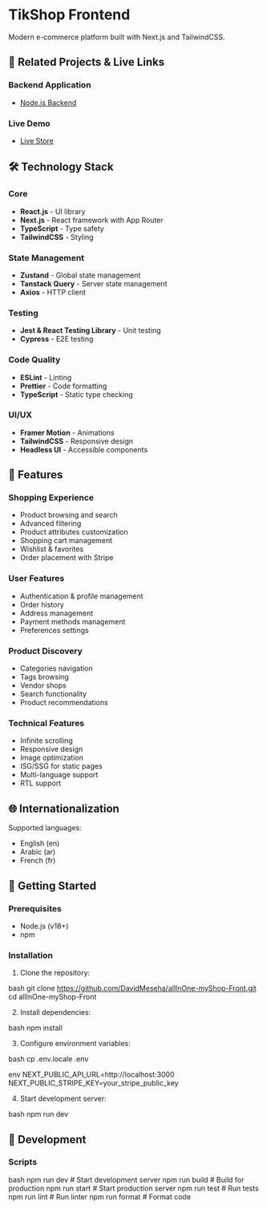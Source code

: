 # TikShop Frontend

Modern e-commerce platform built with Next.js and TailwindCSS.

## 🔗 Related Projects & Live Links

### Backend Application
- [Node.js Backend](https://github.com/DavidMeseha/allInOne-myShop-back)

### Live Demo
- [Live Store](https://techshop-commerce.vercel.app/)

## 🛠️ Technology Stack

### Core
- **React.js** - UI library
- **Next.js** - React framework with App Router
- **TypeScript** - Type safety
- **TailwindCSS** - Styling

### State Management
- **Zustand** - Global state management
- **Tanstack Query** - Server state management
- **Axios** - HTTP client

### Testing
- **Jest & React Testing Library** - Unit testing
- **Cypress** - E2E testing

### Code Quality
- **ESLint** - Linting
- **Prettier** - Code formatting
- **TypeScript** - Static type checking

### UI/UX
- **Framer Motion** - Animations
- **TailwindCSS** - Responsive design
- **Headless UI** - Accessible components

## 🎯 Features

### Shopping Experience
- Product browsing and search
- Advanced filtering
- Product attributes customization
- Shopping cart management
- Wishlist & favorites
- Order placement with Stripe

### User Features
- Authentication & profile management
- Order history
- Address management
- Payment methods management
- Preferences settings

### Product Discovery
- Categories navigation
- Tags browsing
- Vendor shops
- Search functionality
- Product recommendations

### Technical Features
- Infinite scrolling
- Responsive design
- Image optimization
- ISG/SSG for static pages
- Multi-language support
- RTL support

## 🌐 Internationalization

Supported languages:
- English (en)
- Arabic (ar)
- French (fr)

## 🚀 Getting Started

### Prerequisites
- Node.js (v18+)
- npm

### Installation

1. Clone the repository:

bash
git clone https://github.com/DavidMeseha/allInOne-myShop-Front.git
cd allInOne-myShop-Front

2. Install dependencies:

bash
npm install

3. Configure environment variables:

bash
cp .env.locale .env

env
NEXT_PUBLIC_API_URL=http://localhost:3000
NEXT_PUBLIC_STRIPE_KEY=your_stripe_public_key

4. Start development server:

bash
npm run dev


## 🧪 Development

### Scripts

bash
npm run dev # Start development server
npm run build # Build for production
npm run start # Start production server
npm run test # Run tests
npm run lint # Run linter
npm run format # Format code